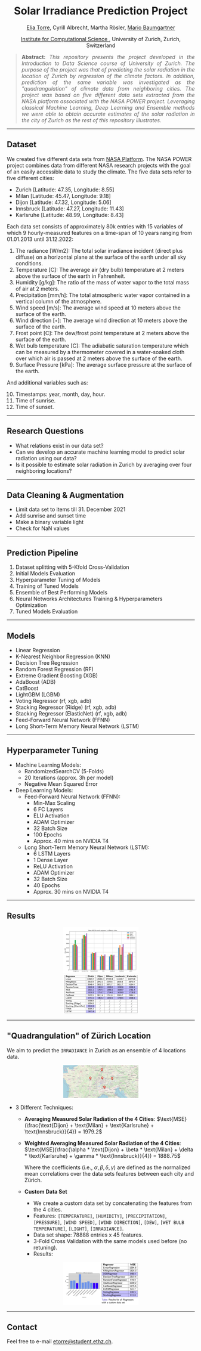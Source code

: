 <h1 align="center">
Solar Irradiance Prediction Project</h1>

<div align="center">
  <a href="https://www.linkedin.com/in/eliatorre/">Elia Torre</a>,
  <a> Cyrill Albrecht</a>,
  <a> Martha Rösler</a>,
  <a href="https://www.linkedin.com/in/mario-baumgartner-101ba2168/"> Mario Baumgartner</a>
  <p><a href="https://www.ics.uzh.ch/en/">Institute for Computational Science </a>, University of Zurich, Zurich, Switzerland</p>
</div>

>**<p align="justify"> Abstract:** *This repository presents the project developed in the Introduction to Data Science course of University of Zurich. The purpose of the project was that of predicting the _solar radiation_ in the location of Zurich by regression of the climate factors. In addition, prediction of the same variable was investigated as the "quadrangulation" of climate data from neighboring cities. The project was based on five different data sets extracted from the NASA platform associated with the NASA POWER project. Leveraging classical Machine Learning, Deep Learning and Ensemble methods we were able to obtain accurate estimates of the _solar radiation_ in the city of Zurich as the rest of this repository illustrates.*

<hr/>

## Dataset
We created five different data sets from [NASA Platform](https://power.larc.nasa.gov/data-access-viewer/). The NASA POWER project combines data from different NASA research projects with the goal of an easily accessible data to study the climate. The five data sets refer to five different cities:
- Zurich [Latitude: 47.35, Longitude: 8.55]
- Milan [Latitude: 45.47, Longitude: 9.18]
- Dijon [Latitude: 47.32, Longitude: 5.06]
- Innsbruck [Latitude: 47.27, Longitude: 11.43]
- Karlsruhe [Latitude: 48.99, Longitude: 8.43]

Each data set consists of approximately 80k entries with 15 variables of which 9 hourly-measured features on a time-span of 10 years ranging from 01.01.2013 until 31.12.2022:
1. The radiance [W/m2]: The total solar irradiance incident (direct plus diffuse) on a horizontal plane at the surface of the earth under all sky conditions.
2. Temperature [C]: The average air (dry bulb) temperature at 2 meters above the surface of the earth in Fahrenheit.
3. Humidity [g/kg]: The ratio of the mass of water vapor to the total mass of air at 2 meters.
4. Precipitation [mm/h]: The total atmospheric water vapor contained in a vertical column of the atmosphere.
5. Wind speed [m/s]: The average wind speed at 10 meters above the surface of the earth.
6. Wind direction [◦]: The average wind direction at 10 meters above the surface of the earth.
7. Frost point [C]: The dew/frost point temperature at 2 meters above the surface of the earth.
8. Wet bulb temperature [C]: The adiabatic saturation temperature which can be measured by a thermometer covered in a water-soaked cloth over which air is passed at 2 meters above the surface of the earth.
9. Surface Pressure [kPa]: The average surface pressure at the surface of the earth.

And additional variables such as:

10. Timestamps: year, month, day, hour.
11. Time of sunrise.
12. Time of sunset.

<hr/>

## Research Questions
- What relations exist in our data set?
- Can we develop an accurate machine learning model to predict solar radiation using our data?
- Is it possible to estimate solar radiation in Zurich by averaging over four neighboring locations?

<hr/>

## Data Cleaning & Augmentation
- Limit data set to items till 31. December 2021
- Add sunrise and sunset time
- Make a binary variable light
- Check for NaN values

<hr/>

## Prediction Pipeline
1. Dataset splitting with 5-Kfold Cross-Validation
2. Initial Models Evaluation
3. Hyperparameter Tuning of Models
4. Training of Tuned Models
5. Ensemble of Best Performing Models
6. Neural Networks Architectures Training & Hyperparameters Optimization
7. Tuned Models Evaluation

<hr/>

## Models
- Linear Regression
- K-Nearest Neighbor Regression (KNN)
- Decision Tree Regression
- Random Forest Regression (RF)
- Extreme Gradient Boosting (XGB)
- AdaBoost (ADB)
- CatBoost
- LightGBM (LGBM)
- Voting Regressor (rf, xgb, adb)
- Stacking Regressor (Ridge) (rf, xgb, adb)
- Stacking Regressor (ElasticNet) (rf, xgb, adb)
- Feed-Forward Neural Network (FFNN)
- Long Short-Term Memory Neural Network (LSTM)

<hr/>

## Hyperparameter Tuning
- Machine Learning Models:
  - RandomizedSearchCV (5-Folds)
  - 20 Iterations (approx. 3h per model)
  - Negative Mean Squared Error
- Deep Learning Models:
  - Feed-Forward Neural Network (FFNN):
    - Min-Max Scaling
    - 6 FC Layers
    - ELU Activation
    - ADAM Optimizer
    - 32 Batch Size
    - 100 Epochs
    - Approx. 40 mins on NVIDIA T4
  - Long Short-Term Memory Neural Network (LSTM):
    - 6 LSTM Layers
    - 1 Dense Layer
    - ReLU Activation
    - ADAM Optimizer
    - 32 Batch Size
    - 40 Epochs
    - Approx. 30 mins on NVIDIA T4
   
<hr/>

## Results
<div align="center">
<img src="img/results_hist.png" alt="Results Histogram" width="40%">
</div>

<div align="center">
<img src="img/results_table.png" alt="Results Table" width="40%">
</div>

<hr/>

## "Quadrangulation" of Zürich Location
We aim to predict the ```IRRADIANCE``` in Zurich as an ensemble of 4 locations data. 

<div align="center">
<img src="img/locations.png" alt="Quadrangulation" width="40%">
</div>

- 3 Different Techniques:
  - **Averaging Measured Solar Radiation of the 4 Cities**: $\text{MSE}(\frac{\text{Dijon} + \text{Milan} + \text{Karlsruhe} + \text{Innsbruck}}{4}) = 1979.2$
  - **Weighted Averaging Measured Solar Radiation of the 4 Cities**: $\text{MSE}(\frac{\alpha * \text{Dijon} + \beta * \text{Milan} + \delta * \text{Karlsruhe} + \gamma * \text{Innsbruck}}{4}) = 1888.75$

    Where the coefficients (i.e., $\alpha, \beta, \delta, \gamma)$ are defined as the normalized mean correlations over the data sets features between each city and Zürich.

  - **Custom Data Set**
    - We create a custom data set by concatenating the features from the 4 cities.
    - Features: ```[TEMPERATURE]```, ```[HUMIDITY]```, ```[PRECIPITATION]```, ```[PRESSURE]```, ```[WIND SPEED]```, ```[WIND DIRECTION]```, ```[DEW]```, ```[WET BULB TEMPERATURE]```, ```[LIGHT]```, ```[IRRADIANCE]```.
    - Data set shape: 78888 entries x 45 features.
    - 3-Fold Cross Validation with the same models used before (no retuning).
    - Results:

<div align="center">
<img src="img/custom.png" alt="Custom Data Set Results" width="40%">
</div>

<hr/>

## Contact
Feel free to e-mail etorre@student.ethz.ch.
